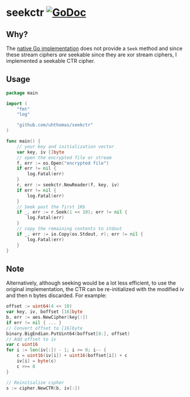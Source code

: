 # seekctr [![GoDoc](https://godoc.org/github.com/uhthomas/seekctr?status.svg)](https://godoc.org/github.com/uhthomas/seekctr)

## Why?
The [native Go implementation](https://golang.org/pkg/crypto/cipher) does not provide a `Seek` method and since these stream ciphers _are_ seekable since they are xor stream ciphers, I implemented a seekable CTR cipher.

## Usage
```go
package main

import (
	"fmt"
	"log"

	"github.com/uhthomas/seekctr"
)

func main() {
	// your key and initialization vector
	var key, iv []byte
	// open the encrypted file or stream
	f, err := os.Open("encrypted file")
	if err != nil {
		log.Fatal(err)
	}
	r, err := seekctr.NewReader(f, key, iv)
	if err != nil {
		log.Fatal(err)
	}
	// Seek past the first 1Kb
	if _, err := r.Seek(1 << 10); err != nil {
		log.Fatal(err)
	}
	// copy the remaining contents to stdout
	if _, err := io.Copy(os.Stdout, r); err != nil {
		log.Fatal(err)
	}
}
```

## Note
Alternatively, although seeking would be a lot less efficient, to use the original implementation, the CTR can be re-initialized with the modified iv and then n bytes discarded. For example:
```go
offset := uint64(4 << 10)
var key, iv, boffset [16]byte
b, err := aes.NewCipher(key[:])
if err != nil { ... }
// Convert offset to [16]byte
binary.BigEndian.PutUint64(boffset[8:], offset)
// Add offset to iv
var c uint16
for i := len(iv[:]) - 1; i >= 0; i-- {
	c = uint16(iv[i]) + uint16(boffset[i]) + c
	iv[i] = byte(c)
	c >>= 8
}

// Reinitialize cipher
s := cipher.NewCTR(b, iv[:])
```
